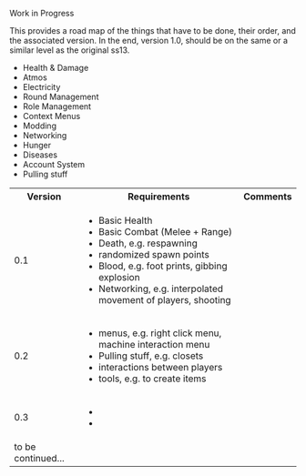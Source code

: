 Work in Progress

This provides a road map of the things that have to be done, their order, and the associated version. In the end, version 1.0, should be on the same or a similar level as the original ss13.

* Health & Damage
* Atmos
* Electricity
* Round Management
* Role Management
* Context Menus
* Modding
* Networking
* Hunger
* Diseases
* Account System
* Pulling stuff

<table>
  <tbody>
    <tr>
      <th>Version</th>
      <th align="center">Requirements</th>
      <th align="right">Comments</th>
    </tr>
    <tr>
      <td>0.1</td>
      <td>
        <ul>
          <li>Basic Health</li>
          <li>Basic Combat (Melee + Range)</li>
          <li>Death, e.g. respawning</li>
          <li>randomized spawn points </li>
          <li>Blood, e.g. foot prints, gibbing explosion </li>
          <li>Networking, e.g. interpolated movement of players, shooting </li>
        </ul>
      </td>
      <td align="center"></td>
    </tr>
    <tr>
      <td>0.2</td>
      <td>
        <ul>
          <li>menus, e.g. right click menu, machine interaction menu</li>
          <li>Pulling stuff, e.g. closets</li>
          <li>interactions between players</li>
          <li>tools, e.g. to create items</li>
        </ul>
      </td>
      <td align="center"></td>
    </tr>
    <tr>
      <td>0.3</td>
      <td>
        <ul>
          <li></li>
          <li></li>
        </ul>
      </td>
      <td align="center"></td>
    </tr>
    <tr>
      <td> to be continued... </td>
      <td>
      </td>
      <td align="center"></td>
    </tr>
  </tbody>
</table>
